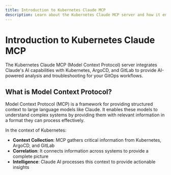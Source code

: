 ```yaml
---
title: Introduction to Kubernetes Claude MCP
description: Learn about the Kubernetes Claude MCP server and how it enhances your GitOps workflows with AI-powered analysis and troubleshooting.
---
```


# Introduction to Kubernetes Claude MCP

The Kubernetes Claude MCP (Model Context Protocol) server integrates Claude's AI capabilities with Kubernetes, ArgoCD, and GitLab to provide AI-powered analysis and troubleshooting for your GitOps workflows.

## What is Model Context Protocol?

Model Context Protocol (MCP) is a framework for providing structured context to large language models like Claude. It enables these models to understand complex systems by providing them with relevant information in a format they can process effectively.

In the context of Kubernetes:

- **Context Collection**: MCP gathers critical information from Kubernetes, ArgoCD, and GitLab
- **Correlation**: It connects information across systems to provide a complete picture
- **Intelligence**: Claude AI processes this context to provide actionable insights